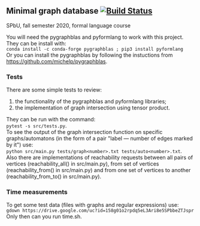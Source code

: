 ## Minimal graph database [![Build Status](https://travis-ci.org/AnzhelaSukhanova/Minimal_GDB.svg?branch=assignment1)](https://travis-ci.org/AnzhelaSukhanova/Minimal_GDB)
SPbU, fall semester 2020, formal language course

You will need the pygraphblas and pyformlang to work with this project. They can be install with:  
`conda install -c conda-forge pygraphblas ; pip3 install pyformlang`  
Or you can install the pygraphblas by following the instuctions from https://github.com/michelp/pygraphblas.

### Tests
There are some simple tests to review:
1) the functionality of the pygraphblas and pyformlang libraries;
2) the implementation of graph intersection using tensor product.  

They can be run with the command:  
`pytest -s src/tests.py`.  
To see the output of the graph intersection function on specific graphs/automatons (in the form of a pair "label — number of edges marked by it") use:  
`python src/main.py tests/graph<number>.txt tests/auto<number>.txt`.  
Also there are implementations of reachability requests between all pairs of vertices (reachability\_all() in src/main.py), from set of vertices (reachability\_from() in src/main.py) and from one set of vertices to another (reachability\_from\_to() in src/main.py).

### Time measurements
To get some test data (files with graphs and regular expressions) use:  
`gdown https://drive.google.com/uc?id=158g01o2rpdq5eL3Ari8e5SPbbeZTJspr`
Only then can you run time.sh.

